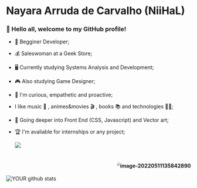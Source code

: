 # Nayara Arruda de Carvalho (NiiHaL)

### :handshake: Hello all, welcome to my GitHub profile!



- :beginner: Begginer Developer;

- :moneybag: Saleswoman at a Geek Store;

-  :desktop_computer: Currently studying Systems Analysis and Development;

- :video_game: Also studying Game Designer;

- :call_me_hand: I'm curious, empathetic and proactive;

- I like music :metal: , animes&movies :clapper: , books :books: and technologies :woman_technologist:;

- :art: Going deeper into Front End (CSS, Javascript) and Vector art;

- :trophy: I'm avaliable for internships or any project;

  

  [<img src="https://img.shields.io/badge/linkedin-%230077B5.svg?&style=for-the-badge&logo=linkedin&logoColor=white" />](https://www.linkedin.com/in/niihal182)

  

<h1 align="right"><img src="C:\Users\Nayara\AppData\Roaming\Typora\typora-user-images\image-20220511135842890.png" alt="image-20220511135842890" style="zoom: 50%;"  /></h1>





![YOUR github stats](https://github-readme-stats.vercel.app/api?username=Nihal182)

